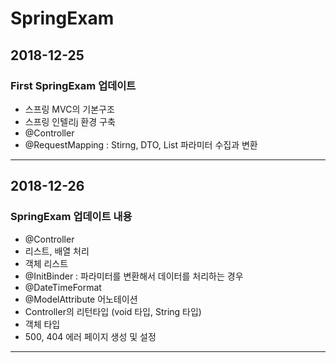 # SpringExam
## 2018-12-25
### First SpringExam 업데이트
* 스프링 MVC의 기본구조
* 스프링 인텔리j 환경 구축
* @Controller
* @RequestMapping : Stirng, DTO, List 파라미터 수집과 변환
------------------------------------------------------
## 2018-12-26
### SpringExam 업데이트 내용
* @Controller
* 리스트, 배열 처리
* 객체 리스트
* @InitBinder : 파라미터를 변환해서 데이터를 처리하는 경우
* @DateTimeFormat
* @ModelAttribute 어노테이션
* Controller의 리턴타입 (void 타입, String 타입)
* 객체 타입
* 500, 404 에러 페이지 생성 및 설정
------------------------------------------------------